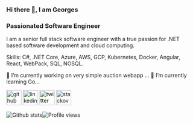 ### Hi there 👋, I am Georges
### Passionated Software Engineer

I am a senior full stack software engineer with a true passion for .NET based software development and cloud computing.

Skills: C#, .NET Core, Azure, AWS, GCP, Kubernetes, Docker, Angular, React, WebPack, SQL, NOSQL.

🔭 I’m currently working on very simple auction webapp ... 🌱 I’m currently learning Go...


[<img src='https://cdn.jsdelivr.net/npm/simple-icons@3.0.1/icons/github.svg' alt='github' height='40'>](https://github.com/gkp2xp)  [<img src='https://cdn.jsdelivr.net/npm/simple-icons@3.0.1/icons/linkedin.svg' alt='linkedin' height='40'>](https://www.linkedin.com/in/gkp2xp/)  [<img src='https://cdn.jsdelivr.net/npm/simple-icons@3.0.1/icons/twitter.svg' alt='twitter' height='40'>](https://twitter.com/paggio.griot)  [<img src='https://cdn.jsdelivr.net/npm/simple-icons@3.0.1/icons/stackoverflow.svg' alt='stackoverflow' height='40'>](https://stackoverflow.com/users/11500043/gkp2xp)

![Github stats](https://github-readme-stats.vercel.app/api?username=gkp2xp&show_icons=true)![Profile views](https://gpvc.arturio.dev/gkp2xp)  